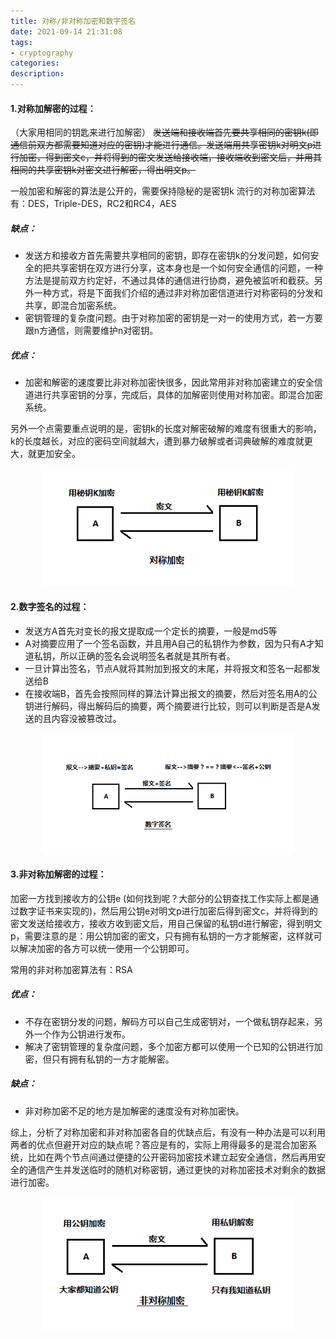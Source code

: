 ```yaml
---
title: 对称/非对称加密和数字签名
date: 2021-09-14 21:31:08
tags:
- cryptography
categories:
description:
---
```


#### 1.对称加解密的过程：
（大家用相同的钥匙来进行加解密）
~~发送端和接收端首先要共享相同的密钥k(即通信前双方都需要知道对应的密钥)才能进行通信。发送端用共享密钥k对明文p进行加密，得到密文c，并将得到的密文发送给接收端，接收端收到密文后，并用其相同的共享密钥k对密文进行解密，得出明文p。~~
 
一般加密和解密的算法是公开的，需要保持隐秘的是密钥k
流行的对称加密算法有：DES，Triple-DES，RC2和RC4，AES
 
##### 缺点：
+ 发送方和接收方首先需要共享相同的密钥，即存在密钥k的分发问题，如何安全的把共享密钥在双方进行分享，这本身也是一个如何安全通信的问题，一种方法是提前双方约定好，不通过具体的通信进行协商，避免被监听和截获。另外一种方式，将是下面我们介绍的通过非对称加密信道进行对称密码的分发和共享，即混合加密系统。
+ 密钥管理的复杂度问题。由于对称加密的密钥是一对一的使用方式，若一方要跟n方通信，则需要维护n对密钥。
 
##### 优点：
+ 加密和解密的速度要比非对称加密快很多，因此常用非对称加密建立的安全信道进行共享密钥的分享，完成后，具体的加解密则使用对称加密。即混合加密系统。
 
另外一个点需要重点说明的是，密钥k的长度对解密破解的难度有很重大的影响，k的长度越长，对应的密码空间就越大，遭到暴力破解或者词典破解的难度就更大，就更加安全。
                    
<center>
    <img src="../images/dcjm.png" width="400"/>
</center>

#### 2.数字签名的过程：
+ 发送方A首先对变长的报文提取成一个定长的摘要，一般是md5等
+ A对摘要应用了一个签名函数，并且用A自己的私钥作为参数，因为只有A才知道私钥，所以正确的签名会说明签名者就是其所有者。
+ 一旦计算出签名，节点A就将其附加到报文的末尾，并将报文和签名一起都发送给B
+ 在接收端B，首先会按照同样的算法计算出报文的摘要，然后对签名用A的公钥进行解码，得出解码后的摘要，两个摘要进行比较，则可以判断是否是A发送的且内容没被篡改过。


<center>
    <img src="../images/szqm.png" width="400"/>
</center>


#### 3.非对称加解密的过程：
加密一方找到接收方的公钥e (如何找到呢？大部分的公钥查找工作实际上都是通过数字证书来实现的)，然后用公钥e对明文p进行加密后得到密文c，并将得到的密文发送给接收方，接收方收到密文后，用自己保留的私钥d进行解密，得到明文p，需要注意的是：用公钥加密的密文，只有拥有私钥的一方才能解密，这样就可以解决加密的各方可以统一使用一个公钥即可。
 
常用的非对称加密算法有：RSA
 
##### 优点：
+ 不存在密钥分发的问题，解码方可以自己生成密钥对，一个做私钥存起来，另外一个作为公钥进行发布。
+ 解决了密钥管理的复杂度问题，多个加密方都可以使用一个已知的公钥进行加密，但只有拥有私钥的一方才能解密。
  
##### 缺点：
+ 非对称加密不足的地方是加解密的速度没有对称加密快。
 
综上，分析了对称加密和非对称加密各自的优缺点后，有没有一种办法是可以利用两者的优点但避开对应的缺点呢？答应是有的，实际上用得最多的是混合加密系统，比如在两个节点间通过便捷的公开密码加密技术建立起安全通信，然后再用安全的通信产生并发送临时的随机对称密钥，通过更快的对称加密技术对剩余的数据进行加密。


<center>
    <img src="../images/fdcjm.png" width="400"/>
</center>